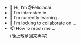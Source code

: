 - 👋 Hi, I’m @Feliciacai
- 👀 I’m interested in ...
- 🌱 I’m currently learning ...
- 💞️ I’m looking to collaborate on ...
- 📫 How to reach me ...  
(晚上散步回来再写)
